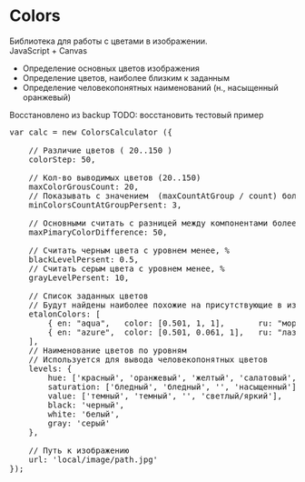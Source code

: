 
Colors
===========
Библиотека для работы с цветами в изображении. <br />
JavaScript + Canvas

* Определение основных цветов изображения
* Определение цветов, наиболее близким к заданным
* Определение человекопонятных наименований (н., насыщенный оранжевый)

Восстановлено из backup
TODO: восстановить тестовый пример

<pre>
var calc = new ColorsCalculator ({

	// Различие цветов ( 20..150 )
	colorStep: 50,
	
	// Кол-во выводимых цветов (20..150)
	maxColorGrousCount: 20,
	// Показывать с значением  (maxCountAtGroup / count) более, %
	minColorsCountAtGroupPersent: 3,
	
	// Основными считать с разницей между компонентами более (10..255)
	maxPimaryColorDifference: 50,
	
	// Считать черным цвета с уровнем менее, %
	blackLevelPersent: 0.5,
	// Считать серым цвета с уровнем менее, %
	grayLevelPersent: 10,
	
	// Список заданных цветов
	// Будут найдены наиболее похожие на присутствующие в изображении
	etalonColors: [
		{ en: "aqua",	color: [0.501, 1, 1],		ru: "морской волны"},
		{ en: "azure",	color: [0.501, 0.061, 1],	ru: "лазурный"}
	],
	// Наименование цветов по уровням
	// Используется для вывода человекопонятных цветов
	levels: {
		hue: ['красный', 'оранжевый', 'желтый', 'салатовый', 'зеленый', 'бирюзовый', 'голубой', 'синий', 'сиреневый', 'фиолетовый', 'малиновый'],
		saturation: ['бледный', 'бледный', '', 'насыщенный'],
		value: ['темный', 'темный', '', 'светлый/яркий'],
		black: 'черный',
		white: 'белый',
		gray: 'серый'
	},
	
	// Путь к изображению
	url: 'local/image/path.jpg'
});
</pre>